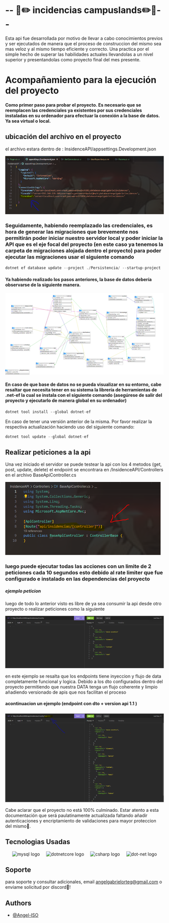 

#    -- 📖✏️ incidencias campuslands✏️📖--

Esta api fue desarrollada por motivo de llevar a cabo conocimientos previos y ser ejecutados de manera que el proceso de construccion del mismo sea mas veloz y al mismo tiempo eficiente y correcto. Una practica por el simple hecho de superar las habilidades actuales llevandolas a un nivel superior y presentandolas como proyecto final del mes presente.


#  Acompañamiento para la ejecución del proyecto


#### Como primer paso para probar el proyecto. Es necesario que se reemplacen las credenciales ya existentes por sus credenciales instaladas en su ordenador para efectuar la conexión a la base de datos. Ya sea virtual o local.


## ubicación del archivo en el proyecto


el archivo estara dentro de : InsidenceAPI/appsettings.Development.json

![ubicacion del archivo](/Media/Credenciales.PNG)


### Seguidamente, habiendo reemplazado las credenciales, es hora de generar las migraciones que brevemente nos permitirán poder iniciar nuestro servidor local y poder iniciar la API que es el eje focal del proyecto (en este caso ya tenemos la carpeta de migraciones alojada dentro el proyecto) para poder ejecutar las migraciones usar el siguiente comando




```c#
dotnet ef database update --project ./Persistencia/ --startup-project ./InsidenceAPI/
```






#### Ya habiendo realizado los pasos anteriores, la base de datos debería observarse de la siguiente manera. 




![base de datos](/Media/ModeloBasesDeDatos.PNG)

#### En caso de que base de datos no se pueda visualizar en su entorno, cabe resaltar que necesita tener en su sistema la librería de herramientas de .net-ef la cual se instala con el siguiente comando (asegúrese de salir del proyecto y ejecutarlo de manera global en su ordenador)


```c#
dotnet tool install --global dotnet-ef
```

En caso de tener una versión anterior de la misma. Por favor realizar la respectiva actualización haciendo uso del siguiente comando:


```c#
dotnet tool update --global dotnet-ef
```

## Realizar peticiones a la api

Una vez iniciado el servidor se puede testear la api con los 4 metodos (get, post, update, delete) el endpoint se encontrara en /InsidenceAPI/Controllers en el archivo BaseApiController.cs


![ubicacion endpoint](/Media/EndpointUBC.PNG)



### luego puede ejecutar todas las acciones con un limite de 2 peticiones cada 10 segundos esto debido al rate limiter que fue configurado e instalado en las dependencias del proyecto


##### ejemplo peticion 

luego de todo lo anterior visto es libre de ya sea consumir la api desde otro proyecto o realizar peticiones como la siguiente


![peticion muestra](/Media/peticionNrm.PNG)

en este ejemplo se resalta que los endpoints tiene inyeccion y flujo de data completamente funcional y logica. Debido a los dto configurados dentro del proyecto permitiendo que nuestra DATA tenga un flujo coherente y limpio añadiendo versionado de apis que nos facilitan el proceso

#### acontinuacion un ejemplo (endpoint con dto + version api 1.1 )


![peticion muestra](/Media/Peticion.PNG)


Cabe aclarar que el proyecto no está 100% culminado. Estar atento a esta documentación que será paulatinamente actualizada faltando añadir autenticaciones y encriptamiento de validaciones para mayor proteccion del mismo🤗.



## Tecnologias Usadas

<div align="center">
  <img src="https://cdn.jsdelivr.net/gh/devicons/devicon/icons/mysql/mysql-original.svg" height="40" alt="mysql logo"  />
  <img width="12" />
  <img src="https://cdn.jsdelivr.net/gh/devicons/devicon/icons/dotnetcore/dotnetcore-original.svg" height="40" alt="dotnetcore logo"  />
  <img width="12" />
  <img src="https://cdn.jsdelivr.net/gh/devicons/devicon/icons/csharp/csharp-original.svg" height="40" alt="csharp logo"  />
   <img width="12" />
  <img src="https://cdn.jsdelivr.net/gh/devicons/devicon/icons/dot-net/dot-net-original.svg" height="40" alt="dot-net logo"  />

###
</div>


## Soporte

para soporte y consultar adicionales, email angelgabrielorteg@gmail.com o enviame solicitud por discord🥰!

## Authors

- [@Angel-ISO](https://www.github.com/Angel-ISO)



